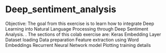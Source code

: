 # Deep_sentiment_analysis
 Objective: The goal from this exercise is to learn how to integrate Deep Learning into Natural Language Processing through Deep Sentiment Analysis. 
. The sections of this colab exercise are:
Keras Embedding Layer
Dataset loading
Data preparation
Feature extraction using Word Embeddings
Recurrent Neural Network model
Plotting training details
